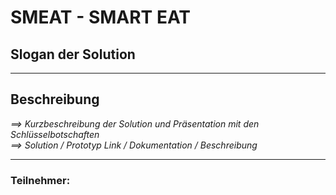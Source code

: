 # **SMEAT - SMART EAT**
## Slogan der Solution
***
## Beschreibung
*==> Kurzbeschreibung der Solution und Präsentation mit den Schlüsselbotschaften*\
*==> Solution / Prototyp Link / Dokumentation / Beschreibung*

***
### Teilnehmer:
